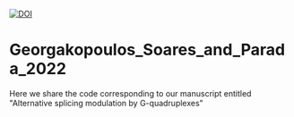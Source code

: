 [![DOI](https://zenodo.org/badge/195296698.svg)](https://zenodo.org/badge/latestdoi/195296698)

# Georgakopoulos_Soares_and_Parada_2022
Here we share the code corresponding to our manuscript entitled "Alternative splicing modulation by G-quadruplexes" 
